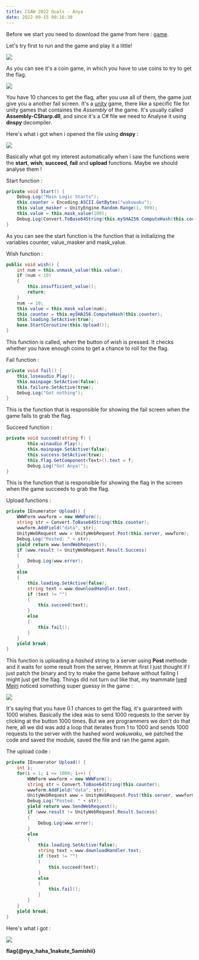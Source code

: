 ```yaml
---
title: CSAW 2022 Quals - Anya 
date: 2022-09-15 00:16:30
---
```


Before we start you need to download the game from here : [game](https://drive.google.com/file/d/17a4REEpyuqSuDqhA9tU1OyaEfgM7DBPC/view?usp=sharing).

Let's try first to run and the game and play it a little! 

![](https://i.imgur.com/l5IGLoo.png)

As you can see it's a coin game, in which you have to use coins to try to get the flag. 

![](https://i.imgur.com/lWcQpgS.png)

You have 10 chances to get the flag, after you use all of them, the game just give you a another fail screen. 
It's a [unity](https://en.wikipedia.org/wiki/Unity_(game_engine)) game, there like a specific file for unity games that containes the *Assembly* of the game. It's usually called **Assembly-CSharp.dll**, and since it's a C# file we need to Analyse it using **dnspy** decompiler.

Here's what i got when i opened the file using **dnspy** : 

![](https://i.imgur.com/6zuHBI5.png)

Basically what got my interest automatically when i saw the functions were the **start**, **wish**, **succeed**, **fail** and **upload** functions. Maybe we should analyse them !

Start function : 
```C#
private void Start() {
    Debug.Log("Main Logic Starts");
    this.counter = Encoding.ASCII.GetBytes("wakuwaku");
    this.value_masker = UnityEngine.Random.Range(1, 999);
    this.value = this.mask_value(100);
    Debug.Log(Convert.ToBase64String(this.mySHA256.ComputeHash(this.counter)));
}
```
As you can see the start function is the function that is initializing the variables counter, value_masker and mask_value.

Wish function : 

```C#
public void wish() {
    int num = this.unmask_value(this.value);
    if (num < 10)
    {
        this.insufficient_value();
        return;
    }
    num -= 10;
    this.value = this.mask_value(num);
    this.counter = this.mySHA256.ComputeHash(this.counter);
    this.loading.SetActive(true);
    base.StartCoroutine(this.Upload());
}
```

This function is called, when the button of *wish* is pressed. It checks whether you have enough coins to get a chance to roll for the flag.  

Fail function : 

```C#
private void fail() {
    this.loseaudio.Play();
    this.mainpage.SetActive(false);
    this.failure.SetActive(true);
    Debug.Log("Got nothing");
}
```

This is the function that is responsible for showing the fail screen when the game fails to grab the flag. 

Succeed function : 

```C#
private void succeed(string f) {
		this.winaudio.Play();
		this.mainpage.SetActive(false);
		this.success.SetActive(true);
		this.flag.GetComponent<Text>().text = f;
		Debug.Log("Got Anya!");
}
```

This is the function that is responsible for showing the flag in the screen when the game succeeds to grab the flag. 

Upload functions :

```C#
private IEnumerator Upload() {
    WWWForm wwwform = new WWWForm();
    string str = Convert.ToBase64String(this.counter);
    wwwform.AddField("data", str);
    UnityWebRequest www = UnityWebRequest.Post(this.server, wwwform);
    Debug.Log("Posted: " + str);
    yield return www.SendWebRequest();
    if (www.result != UnityWebRequest.Result.Success)
    {
        Debug.Log(www.error);
    }
    else
    {
        this.loading.SetActive(false);
        string text = www.downloadHandler.text;
        if (text != "")
        {
            this.succeed(text);
        }
        else
        {
            this.fail();
        }
    }
    yield break;
}
```

This function is uploading a *hashed* string to a server using **Post** methode and it waits for some result from the server, Hmmm at first I just thought if I just patch the binary and try to make the game behave without failing I might just get the flag.
Things did not turn out like that, my teammate [Iyed Mejri](https://www.linkedin.com/in/iyed-mejri-128760200/) noticed something super guessy in the game : 

![](https://i.imgur.com/XmAl7oF.png)

It's saying that you have 0.1 chances to get the flag, it's guaranteed with 1000 wishes. Basically the idea was to send 1000 requests to the server by clicking at the button 1000 times. But we are programmers we don't do that here, all we did was add a loop that iterates from 1 to 1000 and sends 1000 requests to the server with the hashed word *wakuwaku*, we patched the code and saved the module, saved the file and ran the game again.

The upload code : 

```C#
private IEnumerator Upload() {
    int i; 
    for(i = 1; i <= 1000; i++) {
        WWWForm wwwform = new WWWForm();
        string str = Convert.ToBase64String(this.counter);
        wwwform.AddField("data", str);
        UnityWebRequest www = UnityWebRequest.Post(this.server, wwwform);
        Debug.Log("Posted: " + str);
        yield return www.SendWebRequest();
        if (www.result != UnityWebRequest.Result.Success)
        {
            Debug.Log(www.error);
        }
        else
        {
            this.loading.SetActive(false);
            string text = www.downloadHandler.text;
            if (text != "")
            {
                this.succeed(text);
            }
            else
            {
                this.fail();
            }
        }
    }
    yield break;
}
```

Here's what i got : 


![](https://i.imgur.com/tz9cHdJ.png)

**flag{@nya_haha_1nakute_5amishii}**

